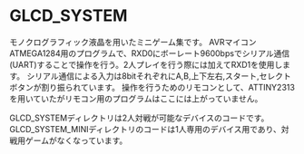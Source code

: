 # GLCD_SYSTEM
モノクログラフィック液晶を用いたミニゲーム集です。
AVRマイコンATMEGA1284用のプログラムで、RXD0にボーレート9600bpsでシリアル通信(UART)することで操作を行う。2人プレイを行う際には加えてRXD1を使用します。
シリアル通信による入力は8bitそれぞれにA,B,上下左右,スタート,セレクト ボタンが割り振られています。
操作を行うためのリモコンとして、ATTINY2313を用いていたがリモコン用のプログラムはここには上がっていません。

GLCD_SYSTEMディレクトリは2人対戦が可能なデバイスのコードです。
GLCD_SYSTEM_MINIディレクトリのコードは1人専用のデバイス用であり、対戦用ゲームがなくなっています。

